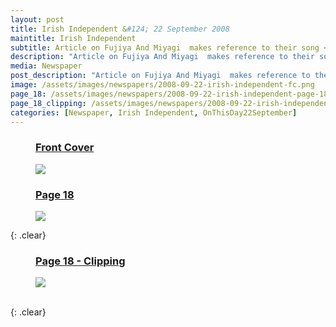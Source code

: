 ```yaml
---
layout: post
title: Irish Independent &#124; 22 September 2008
maintitle: Irish Independent
subtitle: Article on Fujiya And Miyagi  makes reference to their song <a href="/discography/tribute-songs/2008-09-01-fujiyaand-miyagi-knickerbocker">Knickerbocker</a> and the line &quot;I saw the ghost of Lena Zavaroni&quot;
description: "Article on Fujiya And Miyagi  makes reference to their song Knickerbocker and the line &quot;I saw the ghost of Lena Zavaroni&quot;."
media: Newspaper
post_description: "Article on Fujiya And Miyagi  makes reference to their song Knickerbocker and the line &quot;I saw the ghost of Lena Zavaroni&quot;."
image: /assets/images/newspapers/2008-09-22-irish-independent-fc.png
page_18: /assets/images/newspapers/2008-09-22-irish-independent-page-18.png
page_18_clipping: /assets/images/newspapers/2008-09-22-irish-independent-page-18-clipping.png
categories: [Newspaper, Irish Independent, OnThisDay22September]
---
```


<figure class="fig1">
<figcaption>
<h3 id="fc"><a href="#fc">Front Cover</a></h3>
</figcaption>
<a href="{{ page.image }}"><img src="{{ page.image }}" class="full-width zoom-in"></a>
</figure>

<figure class="fig2">
<figcaption>
<h3 id="page-18"><a href="#page-18">Page 18</a></h3>
</figcaption>
<a href="{{ page.page_18 }}"><img src="{{ page.page_18 }}" class="full-width zoom-in"></a>
</figure>

{: .clear}

<figure class="fig1">
<figcaption>
<h3 id="clipping"><a href="#clipping">Page 18 - Clipping</a></h3>
</figcaption>
<a href="{{ page.page_18_clipping }}"><img src="{{ page.page_18_clipping }}" class="full-width zoom-in"></a>
</figure>

<br />{: .clear}
